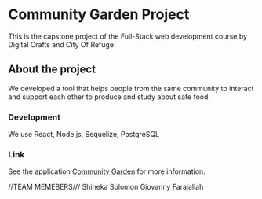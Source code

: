 # Community Garden Project

This is the capstone project of the Full-Stack web development course by Digital Crafts and City Of Refuge

## About the project

We developed a tool that helps people from the same community to interact and support each other to produce and study about safe food.

### Development

We use React, Node.js, Sequelize, PostgreSQL

### Link 

See the application [Community Garden](https://community-garden.onrender.com) for more information.



//TEAM MEMEBERS///
Shineka Solomon
Giovanny Farajallah